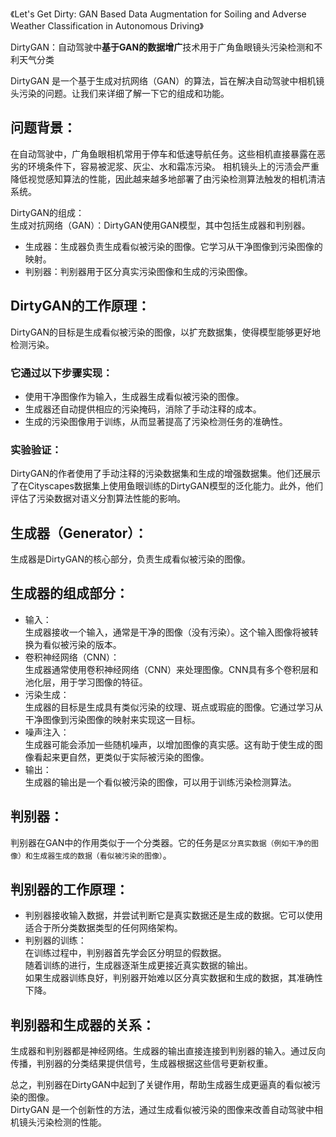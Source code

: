 《Let's Get Dirty: GAN Based Data Augmentation for Soiling and Adverse Weather Classification in Autonomous Driving》

DirtyGAN：自动驾驶中**基于GAN的数据增广**技术用于广角鱼眼镜头污染检测和不利天气分类   

DirtyGAN 是一个基于生成对抗网络（GAN）的算法，旨在解决自动驾驶中相机镜头污染的问题。让我们来详细了解一下它的组成和功能。

## 问题背景：    
在自动驾驶中，广角鱼眼相机常用于停车和低速导航任务。这些相机直接暴露在恶劣的环境条件下，容易被泥浆、灰尘、水和霜冻污染。
相机镜头上的污渍会严重降低视觉感知算法的性能，因此越来越多地部署了由污染检测算法触发的相机清洁系统。  

DirtyGAN的组成：    
生成对抗网络（GAN）：DirtyGAN使用GAN模型，其中包括生成器和判别器。   
+ 生成器：生成器负责生成看似被污染的图像。它学习从干净图像到污染图像的映射。   
+ 判别器：判别器用于区分真实污染图像和生成的污染图像。     

## DirtyGAN的工作原理：
DirtyGAN的目标是生成看似被污染的图像，以扩充数据集，使得模型能够更好地检测污染。  

### 它通过以下步骤实现：
+ 使用干净图像作为输入，生成器生成看似被污染的图像。   
+ 生成器还自动提供相应的污染掩码，消除了手动注释的成本。   
+ 生成的污染图像用于训练，从而显著提高了污染检测任务的准确性。    

### 实验验证：   
DirtyGAN的作者使用了手动注释的污染数据集和生成的增强数据集。他们还展示了在Cityscapes数据集上使用鱼眼训练的DirtyGAN模型的泛化能力。此外，他们评估了污染数据对语义分割算法性能的影响。    

## 生成器（Generator）：    
生成器是DirtyGAN的核心部分，负责生成看似被污染的图像。

## 生成器的组成部分：
+ 输入：    
  生成器接收一个输入，通常是干净的图像（没有污染）。这个输入图像将被转换为看似被污染的版本。    
+ 卷积神经网络（CNN）：   
  生成器通常使用卷积神经网络（CNN）来处理图像。CNN具有多个卷积层和池化层，用于学习图像的特征。
+ 污染生成：     
  生成器的目标是生成具有类似污染的纹理、斑点或瑕疵的图像。它通过学习从干净图像到污染图像的映射来实现这一目标。
+ 噪声注入：     
  生成器可能会添加一些随机噪声，以增加图像的真实感。这有助于使生成的图像看起来更自然，更类似于实际被污染的图像。
+ 输出：   
  生成器的输出是一个看似被污染的图像，可以用于训练污染检测算法。

## 判别器：     
判别器在GAN中的作用类似于一个分类器。它的任务是`区分真实数据（例如干净的图像）和生成器生成的数据（看似被污染的图像）`。

## 判别器的工作原理：     
+ 判别器接收输入数据，并尝试判断它是真实数据还是生成的数据。它可以使用适合于所分类数据类型的任何网络架构。   
+ 判别器的训练：          
  在训练过程中，判别器首先学会区分明显的假数据。    
  随着训练的进行，生成器逐渐生成更接近真实数据的输出。    
  如果生成器训练良好，判别器开始难以区分真实数据和生成的数据，其准确性下降。     

## 判别器和生成器的关系：     
生成器和判别器都是神经网络。生成器的输出直接连接到判别器的输入。通过反向传播，判别器的分类结果提供信号，生成器根据这些信号更新权重。

总之，判别器在DirtyGAN中起到了关键作用，帮助生成器生成更逼真的看似被污染的图像。   
DirtyGAN 是一个创新性的方法，通过生成看似被污染的图像来改善自动驾驶中相机镜头污染检测的性能。   

